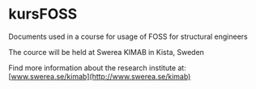 # kursFOSS

Documents used in a course for usage of FOSS for structural engineers

The cource will be held at Swerea KIMAB in Kista, Sweden 

Find more information about the research institute at: 
[www.swerea.se/kimab](http://www.swerea.se/kimab)
